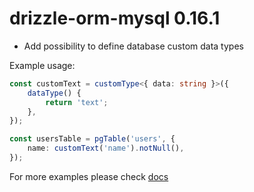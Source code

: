 # drizzle-orm-mysql 0.16.1

- Add possibility to define database custom data types

Example usage:

```typescript
const customText = customType<{ data: string }>({
	dataType() {
		return 'text';
	},
});

const usersTable = pgTable('users', {
	name: customText('name').notNull(),
});
```

 For more examples please check [docs](https://github.com/drizzle-team/drizzle-orm/blob/main/docs/custom-types.lite.md)